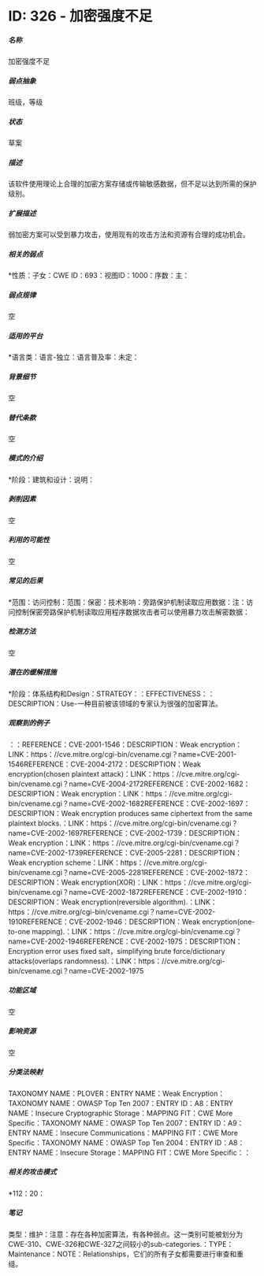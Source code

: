# ID: 326 - 加密强度不足
<h5>名称</h5>加密强度不足
<h5>弱点抽象</h5>班级，等级
<h5>状态</h5>草案
<h5>描述</h5>该软件使用理论上合理的加密方案存储或传输敏感数据，但不足以达到所需的保护级别。
<h5>扩展描述</h5>弱加密方案可以受到暴力攻击，使用现有的攻击方法和资源有合理的成功机会。
<h5>相关的弱点</h5>*性质：子女：CWE ID：693：视图ID：1000：序数：主：
<h5>弱点规律</h5>空
<h5>适用的平台</h5>*语言类：语言-独立：语言普及率：未定：
<h5>背景细节</h5>空
<h5>替代条款</h5>空
<h5>模式的介绍</h5>*阶段：建筑和设计：说明：
<h5>剥削因素</h5>空
<h5>利用的可能性</h5>空
<h5>常见的后果</h5>*范围：访问控制：范围：保密：技术影响：旁路保护机制读取应用数据：注：访问控制保密旁路保护机制读取应用程序数据攻击者可以使用暴力攻击解密数据：
<h5>检测方法</h5>空
<h5>潜在的缓解措施</h5>*阶段：体系结构和Design：STRATEGY：：EFFECTIVENESS：：DESCRIPTION：Use-一种目前被该领域的专家认为很强的加密算法。
<h5>观察到的例子</h5>：：REFERENCE：CVE-2001-1546：DESCRIPTION：Weak encryption：LINK：https：//cve.mitre.org/cgi-bin/cvename.cgi？name=CVE-2001-1546REFERENCE：CVE-2004-2172：DESCRIPTION：Weak encryption(chosen plaintext attack)：LINK：https：//cve.mitre.org/cgi-bin/cvename.cgi？name=CVE-2004-2172REFERENCE：CVE-2002-1682：DESCRIPTION：Weak encryption：LINK：https：//cve.mitre.org/cgi-bin/cvename.cgi？name=CVE-2002-1682REFERENCE：CVE-2002-1697：DESCRIPTION：Weak encryption produces same ciphertext from the same plaintext blocks.：LINK：https：//cve.mitre.org/cgi-bin/cvename.cgi？name=CVE-2002-1697REFERENCE：CVE-2002-1739：DESCRIPTION：Weak encryption：LINK：https：//cve.mitre.org/cgi-bin/cvename.cgi？name=CVE-2002-1739REFERENCE：CVE-2005-2281：DESCRIPTION：Weak encryption scheme：LINK：https：//cve.mitre.org/cgi-bin/cvename.cgi？name=CVE-2005-2281REFERENCE：CVE-2002-1872：DESCRIPTION：Weak encryption(XOR)：LINK：https：//cve.mitre.org/cgi-bin/cvename.cgi？name=CVE-2002-1872REFERENCE：CVE-2002-1910：DESCRIPTION：Weak encryption(reversible algorithm).：LINK：https：//cve.mitre.org/cgi-bin/cvename.cgi？name=CVE-2002-1910REFERENCE：CVE-2002-1946：DESCRIPTION：Weak encryption(one-to-one mapping).：LINK：https：//cve.mitre.org/cgi-bin/cvename.cgi？name=CVE-2002-1946REFERENCE：CVE-2002-1975：DESCRIPTION：Encryption error uses fixed salt，simplifying brute force/dictionary attacks(overlaps randomness).：LINK：https：//cve.mitre.org/cgi-bin/cvename.cgi？name=CVE-2002-1975
<h5>功能区域</h5>空
<h5>影响资源</h5>空
<h5>分类法映射</h5>TAXONOMY NAME：PLOVER：ENTRY NAME：Weak Encryption：TAXONOMY NAME：OWASP Top Ten 2007：ENTRY ID：A8：ENTRY NAME：Insecure Cryptographic Storage：MAPPING FIT：CWE More Specific：TAXONOMY NAME：OWASP Top Ten 2007：ENTRY ID：A9：ENTRY NAME：Insecure Communications：MAPPING FIT：CWE More Specific：TAXONOMY NAME：OWASP Top Ten 2004：ENTRY ID：A8：ENTRY NAME：Insecure Storage：MAPPING FIT：CWE More Specific：：
<h5>相关的攻击模式</h5>*112：20：
<h5>笔记</h5>类型：维护：注意：存在各种加密算法，有各种弱点。这一类别可能被划分为CWE-310、CWE-326和CWE-327之间较小的sub-categories.：TYPE：Maintenance：NOTE：Relationships，它们的所有子女都需要进行审查和重组。

